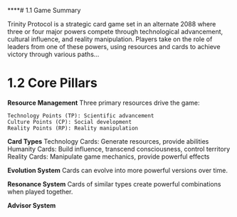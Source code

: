 ****# 1.1 Game Summary

Trinity Protocol is a strategic card game set in an alternate 2088 where three or four major powers compete through technological advancement, cultural influence, and reality manipulation. Players take on the role of leaders from one of these powers, using resources and cards to achieve victory through various paths...

# 1.2 Core Pillars

**Resource Management**
Three primary resources drive the game:

    Technology Points (TP): Scientific advancement
    Culture Points (CP): Social development
    Reality Points (RP): Reality manipulation

**Card Types**
    Technology Cards: Generate resources, provide abilities
    Humanity Cards: Build influence, transcend consciousness, control territory
    Reality Cards: Manipulate game mechanics, provide powerful effects
   
**Evolution System**
   Cards can evolve into more powerful versions over time.
   
**Resonance System**
   Cards of similar types create powerful combinations when played together.

**Advisor System**
